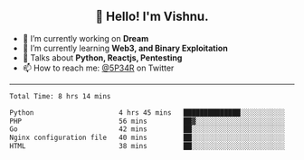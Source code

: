 <h2 align="center">👋 Hello! I'm Vishnu.</h2>


- 🔭 I’m currently working on **Dream**
- 🌱 I’m currently learning **Web3, and Binary Exploitation**
- 💬 Talks about **Python, Reactjs, Pentesting**
- 📫 How to reach me: [@5P34R](https://twitter.com/Vishnu27302693) on Twitter

---
<!--START_SECTION:waka-->

```txt
Total Time: 8 hrs 14 mins

Python                     4 hrs 45 mins   ██████████████░░░░░░░░░░░   56.55 %
PHP                        56 mins         ██▓░░░░░░░░░░░░░░░░░░░░░░   11.14 %
Go                         42 mins         ██░░░░░░░░░░░░░░░░░░░░░░░   08.37 %
Nginx configuration file   40 mins         ██░░░░░░░░░░░░░░░░░░░░░░░   08.02 %
HTML                       38 mins         ██░░░░░░░░░░░░░░░░░░░░░░░   07.60 %
```

<!--END_SECTION:waka-->
